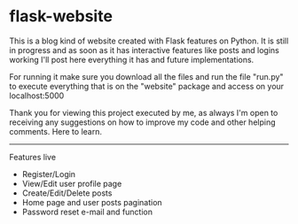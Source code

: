 # flask-website

This is a blog kind of website created with Flask features on Python. It is still in progress and as soon as it has interactive features like posts and logins working I'll post here everything it has and future implementations.

For running it make sure you download all the files and run the file "run.py" to execute everything that is on the "website" package and access on your localhost:5000

Thank you for viewing this project executed by me, as always I'm open to receiving any suggestions on how to improve my code and other helping comments. Here to learn.

--------------------------------------------------------------
Features live
- Register/Login
- View/Edit user profile page
- Create/Edit/Delete posts
- Home page and user posts pagination
- Password reset e-mail and function
